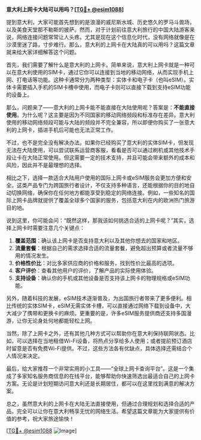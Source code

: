 **意大利上网卡大陆可以用吗？[[TG💪+ @esim1088](https://t.me/s/esim1088)]**

提到意大利，大家可能首先想到的是浪漫的威尼斯水城、历史悠久的罗马斗兽场，以及美食天堂那不勒斯的披萨。然而，对于计划前往意大利旅行的中国大陆游客来说，网络连接问题常常让人头疼。尤其是现在这个信息化时代，没有网络就像是在沙漠里迷了路，寸步难行。那么，意大利的上网卡在大陆真的可以用吗？这篇文章就来给大家详细解答这个问题。

首先，我们需要了解什么是意大利的上网卡。简单来说，意大利上网卡就是一种可以在意大利使用的SIM卡，通过它你可以连接到当地的移动网络，从而实现手机上网、打电话等功能。这种卡通常分为两种类型：实体卡和电子卡（也叫eSIM）。实体卡需要插入手机的SIM卡槽中使用，而电子卡则可以直接下载到支持eSIM功能的设备上。

那么，问题来了——意大利的上网卡能不能直接在大陆使用呢？答案是：**不能直接使用**。为什么呢？这主要是因为不同国家的移动网络频段和标准存在差异。意大利使用的移动网络频段可能与大陆的频段并不完全兼容，所以即便你购买了一张意大利的上网卡，插进手机后可能也无法正常工作。

不过，也不是完全没有解决办法。如果你已经购买了意大利的实体SIM卡，但发现无法在大陆使用，可以尝试联系运营商客服，看看是否可以通过刷机或其他技术手段让卡在大陆正常使用。但这需要一定的技术支持，并且可能会带来额外的成本和风险，因此并不是最理想的选择。

相比之下，选择一款适合大陆用户使用的国际上网卡或eSIM服务会更加方便和安全。这类产品专门为跨国旅行者设计，不仅支持多种语言，还能根据你的目的地自动切换网络，确保你在任何地方都能享受到稳定的网络连接。例如，一些知名的国际上网卡品牌就提供了覆盖全球多个国家的服务，包括意大利在内的欧洲热门旅游目的地。

说到这里，你可能会问：“既然这样，那我该如何挑选合适的上网卡呢？”其实，选择上网卡时需要注意几个关键点：

1. **覆盖范围**：确认该上网卡是否支持意大利以及其他你想去的国家和地区。
2. **流量套餐**：根据自己的需求选择合适的流量套餐，避免超出预算或者流量不够用的情况发生。
3. **价格性价比**：对比多家供应商的价格和服务，找到性价比最高的选项。
4. **客户评价**：查看其他用户的评价，了解产品的实际使用体验。
5. **支持设备**：确认你的手机或其他设备是否支持该上网卡的物理规格或eSIM功能。

另外，随着科技的发展，eSIM技术逐渐普及，为出国旅行者带来了更多便利。相比传统的实体SIM卡，eSIM无需实体卡槽，可以直接通过网络下载到设备中，大大减少了携带和更换卡的麻烦。更重要的是，许多eSIM服务提供商还支持多国漫游，让你无论身处何地都能轻松上网。

当然，除了上网卡之外，还有其他几种方式可以帮助你在意大利保持联网状态。比如，可以选择在当地租借Wi-Fi设备，将热点分享给多人使用；或者提前预订酒店时留意是否有免费Wi-Fi提供。不过，这些方法各有优缺点，具体选择还需结合个人情况来决定。

最后，给大家推荐一个非常实用的小工具——“全球上网卡查询平台”。这是一个集成了多家知名服务商信息的在线平台，能够帮助你快速筛选出最适合自己的上网卡方案。无论是计划短期访问意大利还是长期居住，都可以在这里找到满意的解决方案。

总之，虽然意大利的上网卡在大陆无法直接使用，但通过合理规划和选择合适的产品，完全可以让你在意大利畅享无忧的网络生活。希望这篇文章能为大家提供有价值的参考，祝大家旅途愉快！

[[TG💪+ @esim1088](https://t.me/s/esim1088) ![Image](https://i.postimg.cc/4NQfJmqS/Snipaste-2025-05-13-00-14-12.png)]